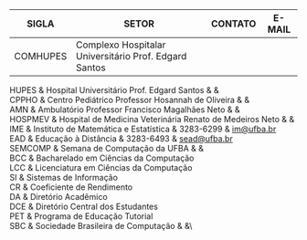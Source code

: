 


SIGLA | SETOR | CONTATO | E-MAIL
------|-------|---------|-------
COMHUPES | Complexo Hospitalar Universitário Prof. Edgard Santos 
HUPES & Hospital Universitário Prof. Edgard Santos & &\
CPPHO & Centro Pediátrico Professor Hosannah de Oliveira & &\
AMN & Ambulatório Professor Francisco Magalhães Neto & &\
HOSPMEV & Hospital de Medicina Veterinária Renato de Medeiros Neto & &\
IME & Instituto de Matemática e Estatística & 3283-6299 & im@ufba.br\
EAD & Educação à Distância & 3283-6493 & sead@ufba.br\
SEMCOMP & Semana de Computação da UFBA & &\
BCC & Bacharelado em Ciências da Computação\
LCC & Licenciatura em Ciências da Computação\
SI & Sistemas de Informação\
CR & Coeficiente de Rendimento\
DA & Diretório Acadêmico\
DCE & Diretório Central dos Estudantes\
PET & Programa de Educação Tutorial\
SBC & Sociedade Brasileira de Computação & &\

